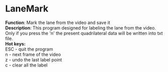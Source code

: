 # LaneMark</br>
**Function**: Mark the lane from the video and save it</br>
**Description**: This program designed for labeling the lane from the video. Only if you press the 'n' the present quadrilateral data will be written into txt file.</br> 
**Hot keys:**</br>
ESC - quit the program</br>
n - next frame of the video</br>
z - undo the last label point</br>
c - clear all the label
